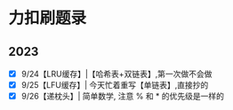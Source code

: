 # 力扣刷题录
## 2023
- [x] 9/24【LRU缓存】|【哈希表+双链表】,第一次做不会做
- [x] 9/25【LFU缓存】| 今天忙着重写【单链表】,直接抄的
- [x] 9/26【递枕头】| 简单数学, 注意 % 和 * 的优先级是一样的  
